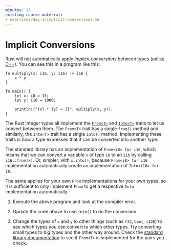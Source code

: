 ```yaml
---
minutes: 15
existing course material:
- exercises/day-1/implicit-conversions.md
---
```


# Implicit Conversions

Rust will not automatically apply _implicit conversions_ between types ([unlike
C++][3]). You can see this in a program like this:

<!-- mdbook-xgettext: skip -->
```rust,editable,compile_fail
fn multiply(x: i16, y: i16) -> i16 {
    x * y
}

fn main() {
    let x: i8 = 15;
    let y: i16 = 1000;

    println!("{x} * {y} = {}", multiply(x, y));
}
```

The Rust integer types all implement the [`From<T>`][1] and [`Into<T>`][2]
traits to let us convert between them. The `From<T>` trait has a single `from()`
method and similarly, the `Into<T>` trait has a single `into()` method.
Implementing these traits is how a type expresses that it can be converted into
another type.

The standard library has an implementation of `From<i8> for i16`, which means
that we can convert a variable `x` of type `i8` to an `i16` by calling
`i16::from(x)`. Or, simpler, with `x.into()`, because `From<i8> for i16`
implementation automatically create an implementation of `Into<i16> for i8`.

The same applies for your own `From` implementations for your own types, so it is
sufficient to only implement `From` to get a respective `Into` implementation automatically.

1. Execute the above program and look at the compiler error.

2. Update the code above to use `into()` to do the conversion.

3. Change the types of `x` and `y` to other things (such as `f32`, `bool`,
   `i128`) to see which types you can convert to which other types. Try
   converting small types to big types and the other way around. Check the
   [standard library documentation][1] to see if `From<T>` is implemented for
   the pairs you check.

[1]: https://doc.rust-lang.org/std/convert/trait.From.html
[2]: https://doc.rust-lang.org/std/convert/trait.Into.html
[3]: https://en.cppreference.com/w/cpp/language/implicit_conversion
